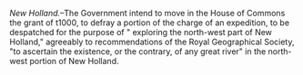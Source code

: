 *New Holland.*–The Government intend to move
                    in the House of Commons the grant of t1000, to defray a
                    portion of the charge of an expedition, to be despatched for the
                    purpose of " exploring the north-west part of New Holland," agreeably to
                    recommendations of the Royal Geographical Society, "to ascertain the
                    existence, or the contrary, of any great river" in the north-west
                    portion of New Holland.